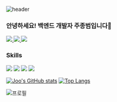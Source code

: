 ![header](https://capsule-render.vercel.app/api?type=Rounded&color=gradient&height=150&section=header&text=Jong%20Bum%20Joo&fontSize=90)

### 안녕하세요! 백엔드 개발자 주종범입니다👋
<a href="jjb8966@naver.com">
  <img src="https://img.shields.io/badge/mail-7058E8?style=flat&logo=Gmail&logoColor=white"/>
</a>
<a href="https://velog.io/@jjb8966">
  <img src="https://img.shields.io/badge/Velog-3DDC84?style=flat&logo=Velog&logoColor=white"/>
</a>
<a href="https://hits.seeyoufarm.com"><img src="https://hits.seeyoufarm.com/api/count/incr/badge.svg?url=https%3A%2F%2Fgithub.com%2Fjjb8966&count_bg=%23FFAE40&title_bg=%23555555&icon=&icon_color=%23E7E7E7&title=visit&edge_flat=false"/></a>

### Skills
<img src="https://img.shields.io/badge/java-orange?style=for-the-badge&logo=java"/> <img src="https://img.shields.io/badge/spring-6DB33F?style=for-the-badge&logo=spring&logoColor=white"/> <img src="https://img.shields.io/badge/MySQL-blue?style=for-the-badge&logo=MySQL&logoColor=white"/> <img src="https://img.shields.io/badge/IntelliJ-A111C4?style=for-the-badge&logo=IntelliJIDEA&logoColor=white"/>

[![Joo's GitHub stats](https://github-readme-stats.vercel.app/api?username=jjb8966&theme=gruvbox&hide=issues,contribs)](https://github.com/jjb8966/github-readme-stats)
[![Top Langs](https://github-readme-stats.vercel.app/api/top-langs/?username=jjb8966&layout=compact&theme=gruvbox)](https://github.com/jjb8966/github-readme-stats)

![프로필](http://mazassumnida.wtf/api/generate_badge?boj=jjb8966)

<!--
**jjb8966/jjb8966** is a ✨ _special_ ✨ repository because its `README.md` (this file) appears on your GitHub profile.

Here are some ideas to get you started:

- 🔭 I’m currently working on ...
- 🌱 I’m currently learning ...
- 👯 I’m looking to collaborate on ...
- 🤔 I’m looking for help with ...
- 💬 Ask me about ...
- 📫 How to reach me: ...
- 😄 Pronouns: ...
- ⚡ Fun fact: ...
-->
